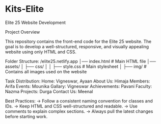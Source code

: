 # Kits-Elite
Elite 25 Website Development

Project Overview

This repository contains the front-end code for the Elite 25 website. The goal is to develop a well-structured, responsive, and visually appealing website using only HTML and CSS.

Folder Structure: 
/elite25.netlify.app
│── index.html               # Main HTML file
│── assets/
│   ├── css/
│   │   ├── style.css       # Main stylesheet
│   ├── img/                # Contains all images used on the website


Task Distribution: 
Home: Vigneswar, Ayaan
About Us: Himaja
Members: Arifa
Events: Mounika
Gallary: Vigneswar
Achievements: Pavani
Faculty: Nazma
Projects: Durga
Contact Us: Meenal

Best Practices:
-> Follow a consistent naming convention for classes and IDs.
-> Keep HTML and CSS well-structured and readable.
-> Use comments to explain complex sections.
-> Always pull the latest changes before starting work.
